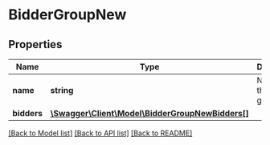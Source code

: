 # BidderGroupNew

## Properties
Name | Type | Description | Notes
------------ | ------------- | ------------- | -------------
**name** | **string** | Name of the bidder group. | 
**bidders** | [**\Swagger\Client\Model\BidderGroupNewBidders[]**](BidderGroupNewBidders.md) |  | [optional] 

[[Back to Model list]](../README.md#documentation-for-models) [[Back to API list]](../README.md#documentation-for-api-endpoints) [[Back to README]](../README.md)


